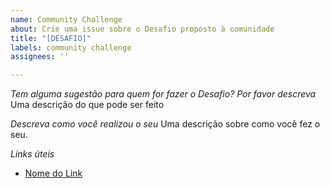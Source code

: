 ```yaml
---
name: Community Challenge
about: Crie uma issue sobre o Desafio proposto à comunidade
title: "[DESAFIO]"
labels: community challenge
assignees: ''

---
```


*Tem alguma sugestão para quem for fazer o Desafio? Por favor descreva*
Uma descrição do que pode ser feito

*Descreva como você realizou o seu*
Uma descrição sobre como você fez o seu.

*Links úteis*
- [Nome do Link](URL)
